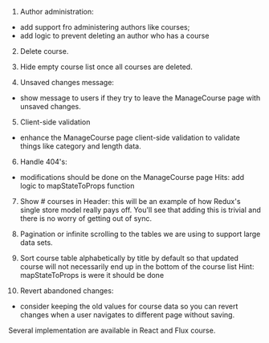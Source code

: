1. Author administration:
- add support fro administering authors like courses;
- add logic to prevent deleting an author who has a course

2. Delete course.

3. Hide empty course list once all courses are deleted.

4. Unsaved changes message:
- show message to users if they try to leave the ManageCourse page with unsaved changes.

5. Client-side validation
- enhance the ManageCourse page client-side validation to validate things like category and length data.

6. Handle 404's:
- modifications should be done on the ManageCourse page
Hits: add logic to mapStateToProps function

7. Show # courses in Header:
this will be an example of how Redux's single store model really pays off.
You'll see that adding this is trivial and there is no worry of getting out of sync.

8. Pagination
or infinite scrolling to the tables we are using to support large data sets.

9. Sort course table
alphabetically by title by default so that updated course will not necessarily end up in the bottom of the course list
Hint: mapStateToProps is were it should be done

10. Revert abandoned changes:
- consider keeping the old values for course data so you can revert changes when
a user navigates to different page without saving.

Several implementation are available in React and Flux course. 
